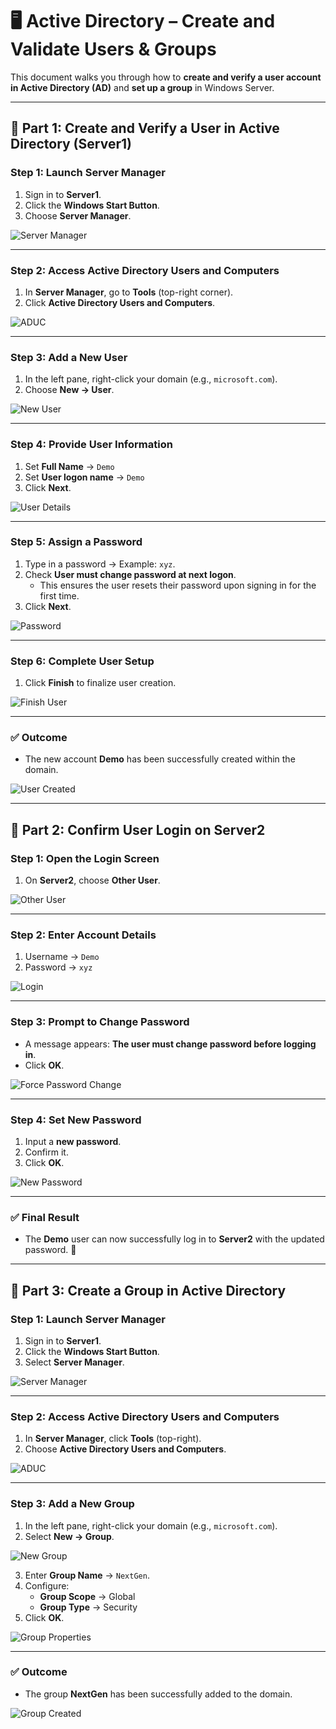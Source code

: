 # 🖥️ Active Directory – Create and Validate Users & Groups  

This document walks you through how to **create and verify a user account in Active Directory (AD)** and **set up a group** in Windows Server.  

---

## 📌 Part 1: Create and Verify a User in Active Directory (Server1)  

### Step 1: Launch Server Manager  
1. Sign in to **Server1**.  
2. Click the **Windows Start Button**.  
3. Choose **Server Manager**.  

![Server Manager](https://github.com/user-attachments/assets/afa33e0b-2de1-4bca-93cc-b4f173cf2eaa)

---

### Step 2: Access Active Directory Users and Computers  
1. In **Server Manager**, go to **Tools** (top-right corner).  
2. Click **Active Directory Users and Computers**.  

![ADUC](https://github.com/user-attachments/assets/cffbdf61-0e8e-4697-b55e-78b7b89e302c)

---

### Step 3: Add a New User  
1. In the left pane, right-click your domain (e.g., `microsoft.com`).  
2. Choose **New → User**.  

![New User](https://github.com/user-attachments/assets/b5eab2f5-f2a5-455a-b47a-f98353e92e0f)

---

### Step 4: Provide User Information  
1. Set **Full Name** → `Demo`  
2. Set **User logon name** → `Demo`  
3. Click **Next**.  

![User Details](https://github.com/user-attachments/assets/ce23dbbc-a4ed-48bc-9849-8f858bc9a54f)

---

### Step 5: Assign a Password  
1. Type in a password → Example: `xyz`.  
2. Check **User must change password at next logon**.  
   - This ensures the user resets their password upon signing in for the first time.  
3. Click **Next**.  

![Password](https://github.com/user-attachments/assets/eb7ca83b-f790-480b-896c-cb84cd4cb309)

---

### Step 6: Complete User Setup  
1. Click **Finish** to finalize user creation.  

![Finish User](https://github.com/user-attachments/assets/b042c91c-81ee-47ed-a169-77fd3acbe504)

---

### ✅ Outcome  
- The new account **Demo** has been successfully created within the domain.  

![User Created](https://github.com/user-attachments/assets/0f2523a3-6670-455c-a496-409ee2eec059)

---

## 📌 Part 2: Confirm User Login on Server2  

### Step 1: Open the Login Screen  
1. On **Server2**, choose **Other User**.  

![Other User](https://github.com/user-attachments/assets/dd276b07-08e1-4eb9-bd16-cc07d0526d6d)

---

### Step 2: Enter Account Details  
1. Username → `Demo`  
2. Password → `xyz`  

![Login](https://github.com/user-attachments/assets/6bcd55aa-fe73-4aee-94d7-8d4c3f0f882c)

---

### Step 3: Prompt to Change Password  
- A message appears: **The user must change password before logging in**.  
- Click **OK**.  

![Force Password Change](https://github.com/user-attachments/assets/87aacb07-06f8-4af1-b3a8-ca447391121d)

---

### Step 4: Set New Password  
1. Input a **new password**.  
2. Confirm it.  
3. Click **OK**.  

![New Password](https://github.com/user-attachments/assets/8143aff4-cec9-4083-a926-fa86bf07885e)

---

### ✅ Final Result  
- The **Demo** user can now successfully log in to **Server2** with the updated password. 🎉  

---

## 📌 Part 3: Create a Group in Active Directory  

### Step 1: Launch Server Manager  
1. Sign in to **Server1**.  
2. Click the **Windows Start Button**.  
3. Select **Server Manager**.  

![Server Manager](https://github.com/user-attachments/assets/afa33e0b-2de1-4bca-93cc-b4f173cf2eaa)

---

### Step 2: Access Active Directory Users and Computers  
1. In **Server Manager**, click **Tools** (top-right).  
2. Choose **Active Directory Users and Computers**.  

![ADUC](https://github.com/user-attachments/assets/cffbdf61-0e8e-4697-b55e-78b7b89e302c)

---

### Step 3: Add a New Group  
1. In the left pane, right-click your domain (e.g., `microsoft.com`).  
2. Select **New → Group**.  

![New Group](https://github.com/user-attachments/assets/ffc5df73-1a8d-4606-a127-741d4edf9216)

3. Enter **Group Name** → `NextGen`.  
4. Configure:  
   - **Group Scope** → Global  
   - **Group Type** → Security  
5. Click **OK**.  

![Group Properties](https://github.com/user-attachments/assets/96c91f7c-29ea-4296-b0ae-822bbcfbcf4a)

---

### ✅ Outcome  
- The group **NextGen** has been successfully added to the domain.  

![Group Created](https://github.com/user-attachments/assets/65d52bd9-9fbb-48fe-a345-ff13b06dab60)
